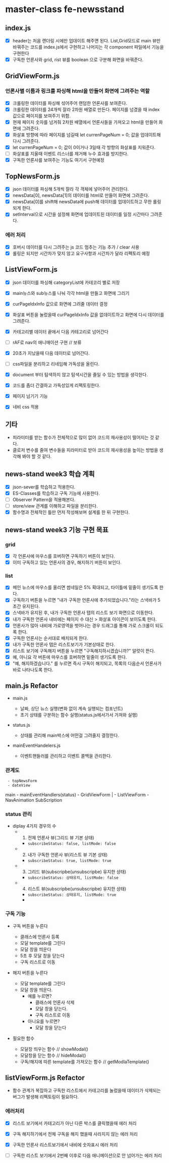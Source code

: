 # master-class fe-newsstand

## index.js
 - [X] header는 처음 랜더링 시에만 업데이트 해주면 된다. List,Grid모드로 main 뷰만 바꿔주는 코드를 index.js에서 구현하고 나머지는 각 component 파일에서 기능을 구현한다
 - [X] 구독한 언론사와 grid, rist 뷰를 boolean 으로 구분해 화면을 바꿔준다.

## GridViewForm.js
### 언론사별 이름과 링크를 파싱해 html을 만들어 화면에 그려주는 역할
- [X] 크롤링한 데이터를 파싱해 섞어주어 랜덤한 언론사를 보여준다.
- [X] 크롤링한 데이터를 24개씩 잘라 2차원 배열로 만든다. 페이지를 넘겼을 때 index 값으로 페이지를 보여주기 위함.
- [X] 현재 페이지 숫자를 넘겨줘 2차원 배열에서 언론사들을 가져오고 html을 만들어 화면에 그려준다.
- [X] 화살표 방향에 따라 페이지를 넘길때 let currenPageNum = 0; 값을 업데이트해 다시 그려준다.
- [X] let currenPageNum = 0; 값이 0이거나 3일때 각 방향의 화살표를 지워준다.
- [ ] 화살표를 지울때 이벤트 리스너를 제거해 누수 효과를 방지한다.
- [X] 구독한 언론사를 보여주는 기능도 여기서 구현예정

## TopNewsForm.js
 - [X] json 데이터를 파싱해 5개씩 잘라 각 객체에 넣어주어 관리한다.
 - [X] newsData[0], newsData[1]의 데이터를 html로 만들어 화면에 그려준다.
 - [X] newsData[0]를 shift해 newsData에 push해 데이터를 업데이트하고 무한 롤링 되게 한다.
 - [X] setInterval으로 시간을 설정해 화면에 업데이트된 데이터를 일정 시간마다 그려준다.

### 에러 처리
 - [X] 호버시 데이터를 다시 그려주는 js 코드 멈추는 기능 추가 / clear 사용
 - [X] 롤링은 되지만 시간차가 맞지 않고 요구사항과 시간차가 달라 리펙토리 예정

## ListViewForm.js
 - [X] json 데이터를 파싱해 categoryList에 카테코리 별로 저장
 - [X] main뉴스와 sub뉴스를 나눠 각각 html을 만들고 화면에 그리기
 - [X] curPageIdxInfo 값으로 화면에 그려줄 데이터 결정
 - [X] 화살표 버튼을 눌렀을때 curPageIdxInfo 값을 없데이트하고 화면에 다시 데이터를 그려준다.
 - [X] 카테고리별 데이터 끝에서 다음 카테고리로 넘어간다
 - [ ] rAF로 nav의 애니매이션 구현 // 보류
 - [X] 20초가 지났을때 다음 데이터로 넘어간다.
 - [ ] css파일을 분리하고 리네임해 가독성을 올린다.
 - [X] document 부터 탐색하지 않고 탐색시간을 줄일 수 있는 방법을 생각한다.
 - [X] 코드를 좀더 간결하고 가독성있게 리펙토링한다.
 - [X] 페이지 넘기기 기능
 - [X] 네비 css 적용


## 기타
 - 피라미터를 받는 함수가 전체적으로 많이 없어 코드의 재사용성이 떨어지는 것 같다.
 - 클로저 변수를 줄여 변수들을 피라미터로 받아 코드의 재사용성을 높이는 방법을 생각해 봐야 할 것 같다. 

## news-stand week3 학습 계획
 - [X] json-sever를 학습하고 적용한다.
 - [X] ES-Classes를 학습하고 구독 기능에 사용한다.
 - [ ] Observer Pattern을 적용해본다.
 - [ ] store/view 관계를 이해하고 파일을 분리한다.
 - [X] 함수명과 전체적인 틀만 먼저 작성해보며 설계를 한 뒤 구현한다.

## news-stand week3 기능 구현 목표
### grid
 - [X] 각 언론사에 마우스를 호버하면 구독하기 버튼이 보인다.
 - [X] 이미 구독하고 있는 언론사의 경우, 해지하기 버튼이 보인다.
### list
 - [X] 메인 뉴스에 마우스를 올리면 썸네일은 5% 확대되고, 타이틀에 밑줄이 생기도록 한다.
 - [X] 구독하기 버튼을 누르면 "내가 구독한 언론사에 추가되었습니다."라는 스낵바가 5초간 유지된다.
 - [X] 스낵바가 유지된 후, 내가 구독한 언론사 탭의 리스트 보기 화면으로 이동한다.
 - [X] 내가 구독한 언론사 내비에는 페이지 수 대신 > 화살표 아이콘이 보이도록 한다.
 - [X] 언론사가 많아 내비에 가로영역을 벗어나는 경우 드래그를 통해 가로 스크롤이 되도록 한다.
 - [X] 구독한 언론사는 순서대로 배치되게 한다.
 - [X] 내가 구독한 언론사 탭은 리스트보기가 기본상태로 한다.
 - [X] 리스트 보기에 구독해지 버튼을 누르면 "구독해지하시겠습니까?" 알럿이 뜬다.
 - [X] 예, 아니요 각 버튼에 마우스를 호버하면 밑줄이 생기도록 한다.
 - [X] "예, 해지하겠습니다." 를 누르면 즉시 구독이 해지되고, 목록의 다음순서 언론사가 바로 나타나도록 한다.

## main.js Refactor
- main.js
  - 날짜, 상단 뉴스 실행(변화 없이 계속 실행되는 컴포넌트)
  - 초기 상태를 구분하는 함수 실행(status.js에서가서 가져와 실행)

- status.js
  - 상태를 관리해 main박스에 어떤걸 그려줄지 결정한다. 

- mainEventHandelers.js
  - 이벤트핸들러를 관리하고 이벤트 콜백을 관리한다.

### 관계도
     - topNewsForm
     - dateView                 
main - mainEventHandlers(status) - GridViewForm
                  |              - ListViewForm - NavAnimation
              SubScription

### status 관리
- diplay 4가지 경우의 수
  - 1. 전체 언론사 뷰(그리드 뷰 기본 상태)
    - `subscribeStatus: false, listMode: false`
  - 2. 내가 구독한 언론사 뷰(리스트 뷰 기본 상태)
    - `subscribeStatus: true, listMode: true`
  - 3. 그리드 뷰(subscripbe(unsubscripbe) 유지한 상태)
    - `subscribeStatus: 상태유지, listMode: false`
  - 4. 리스트 뷰(subscripbe(unsubscripbe) 유지한 상태)
    - `subscribeStatus: 상태유지, listMode: true`
    - 
### 구독 기능
  - 구독 버튼을 누른다
    - 클래스에 언론사 등록
    - 모달 template를 그린다
    - 모달 창을 띄운다
    - 5초 후 모달 창을 닫는다
    - 구독 리스트로 이동

  - 해지 버튼을 누른다
    - 모달 template를 그린다
    - 모달 창을 띄운다.
      - 예를 누르면?
        - 클래스에 언론사 삭제
        - 모달 창을 닫는다.
        - 구독 리스트로 이동
      - 아니요를 누르면?
        - 모달 창을 닫는다

 - 필요한 함수
   - 모달창 띄우는 함수 // showModal()
   - 모달창을 닫는 함수 // hideModal()
   - 구독/해지에 따른 template를 가져오는 함수 // getModlaTemplate()

## listViewForm.js Refactor
 - 함수 관계가 복잡하고 구독한 리스트에서 카테고리를 눌렀을때 데이터가 삭제되는 버그가 발생해 리펙토링이 필요하다.


### 에러처리
 - [X] 리스트 보기에서 카테고리가 아닌 다른 박스를 클릭했을때 에러 처리
 - [X] 구독 해지하기에서 전체 구독을 해지 했을때 사라지지 않는 에러 처리
 - [X] 구독한 언론사 리스트보기에서 내비에 숫자표시 에러 처리
 - [ ] 구독한 리스트 보기에서 2번째 이후로 다음 애니메이션으로 안 넘어가는 에러 처리


